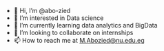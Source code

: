 - 👋 Hi, I’m @abo-zied
- 👀 I’m interested in Data science 
- 🌱 I’m currently learning data analytics and BigData
- 💞️ I’m looking to collaborate on internships
- 📫 How to reach me at M.Abozied@nu.edu.eg

<!---
abo-zied/abo-zied is a ✨ special ✨ repository because its `README.md` (this file) appears on your GitHub profile.
You can click the Preview link to take a look at your changes.
--->
